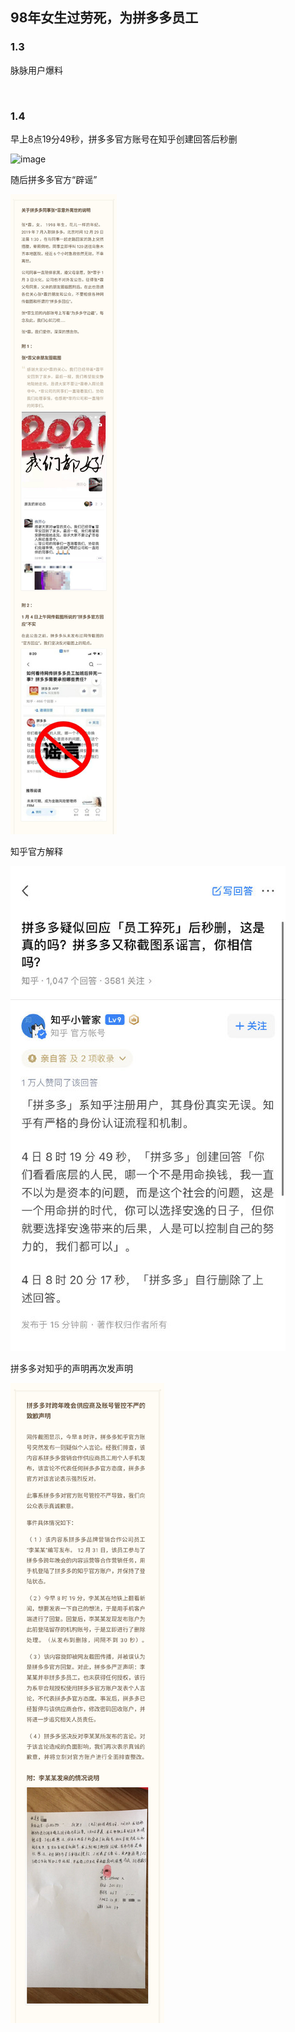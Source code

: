 ## 98年女生过劳死，为拼多多员工

### 1.3

脉脉用户爆料

![]()

### 1.4

早上8点19分49秒，拼多多官方账号在知乎创建回答后秒删

![image](Jan\v2-dc4281b8d1869bdaa543af10492a4dae_720w.jpg)

随后拼多多官方“辟谣”

![image](https://github.com/kepler-10/kepler-10.github.io/blob/main/pdd1.jpg)

知乎官方解释

![image](https://github.com/kepler-10/kepler-10.github.io/blob/main/picture/zhihu.jpg)

拼多多对知乎的声明再次发声明

![image](https://github.com/kepler-10/kepler-10.github.io/blob/main/pdd2.jpg)

